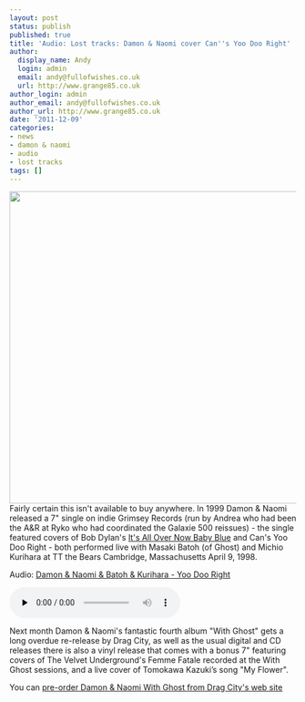 ```yaml
---
layout: post
status: publish
published: true
title: 'Audio: Lost tracks: Damon & Naomi cover Can''s Yoo Doo Right'
author:
  display_name: Andy
  login: admin
  email: andy@fullofwishes.co.uk
  url: http://www.grange85.co.uk
author_login: admin
author_email: andy@fullofwishes.co.uk
author_url: http://www.grange85.co.uk
date: '2011-12-09'
categories:
- news
- damon & naomi
- audio
- lost tracks
tags: []
---
```

<p><img src="https://media.fullofwishes.co.uk/ahfow/uploads/2011/12/dan_itsallovernow.jpg" alt="" title="Damon & Naomi - It&#039;s All Over Now Baby Blue / Yoo Doo Right" width="550" height="548" class="aligncenter size-full wp-image-2271" /><br />
Fairly certain this isn't available to buy anywhere. In 1999 Damon & Naomi released a 7" single on indie Grimsey Records (run by Andrea who had been the A&R at Ryko who had coordinated the Galaxie 500 reissues) - the single featured covers of Bob Dylan's <a href="http://www.youtube.com/watch?v=NOifMqYXta4">It's All Over Now Baby Blue</a> and Can's Yoo Doo Right - both performed live with Masaki Batoh (of Ghost) and Michio Kurihara at TT the Bears Cambridge, Massachusetts April 9, 1998.</p>

<div class="well"><p class="audio">Audio: <a href="https://media.fullofwishes.co.uk/03-damon_and_naomi/audio/02-damon-and-naomi-yoo-doo-right.mp3">Damon & Naomi & Batoh & Kurihara - Yoo Doo Right</a></p><audio controls="controls" preload="none" src="https://media.fullofwishes.co.uk/03-damon_and_naomi/audio/02-damon-and-naomi-yoo-doo-right.mp3"></audio></div>

<p>Next month Damon & Naomi's fantastic fourth album "With Ghost" gets a long overdue re-release by Drag City, as well as the usual digital and CD releases there is also a vinyl release that comes with a bonus 7" featuring covers of The Velvet Underground's Femme Fatale recorded at the With Ghost sessions, and a live cover of Tomokawa Kazuki’s song "My Flower".</p>
<p>You can <a href="http://www.dragcity.com/products/damon-and-naomi-with-ghost">pre-order Damon & Naomi With Ghost from Drag City's web site</a></p>
